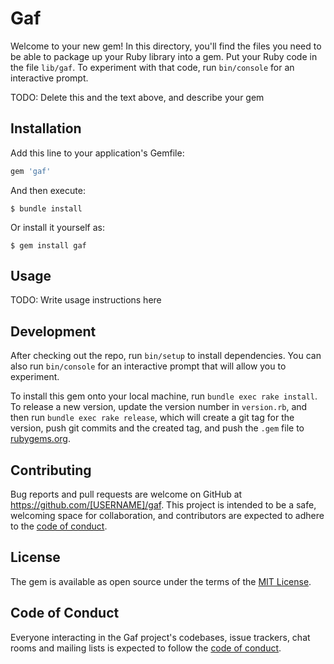 # Gaf

Welcome to your new gem! In this directory, you'll find the files you need to be able to package up your Ruby library into a gem. Put your Ruby code in the file `lib/gaf`. To experiment with that code, run `bin/console` for an interactive prompt.

TODO: Delete this and the text above, and describe your gem

## Installation

Add this line to your application's Gemfile:

```ruby
gem 'gaf'
```

And then execute:

    $ bundle install

Or install it yourself as:

    $ gem install gaf

## Usage

TODO: Write usage instructions here

## Development

After checking out the repo, run `bin/setup` to install dependencies. You can also run `bin/console` for an interactive prompt that will allow you to experiment.

To install this gem onto your local machine, run `bundle exec rake install`. To release a new version, update the version number in `version.rb`, and then run `bundle exec rake release`, which will create a git tag for the version, push git commits and the created tag, and push the `.gem` file to [rubygems.org](https://rubygems.org).

## Contributing

Bug reports and pull requests are welcome on GitHub at https://github.com/[USERNAME]/gaf. This project is intended to be a safe, welcoming space for collaboration, and contributors are expected to adhere to the [code of conduct](https://github.com/[USERNAME]/gaf/blob/master/CODE_OF_CONDUCT.md).

## License

The gem is available as open source under the terms of the [MIT License](https://opensource.org/licenses/MIT).

## Code of Conduct

Everyone interacting in the Gaf project's codebases, issue trackers, chat rooms and mailing lists is expected to follow the [code of conduct](https://github.com/[USERNAME]/gaf/blob/master/CODE_OF_CONDUCT.md).
